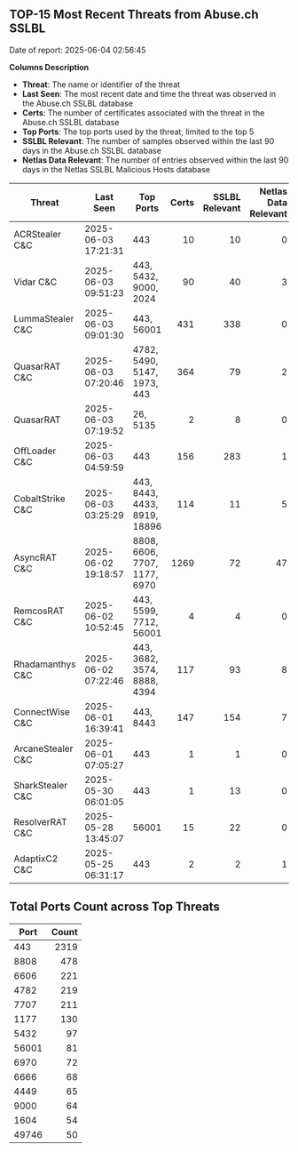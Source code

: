 ## TOP-15 Most Recent Threats from Abuse.ch SSLBL
Date of report: 2025-06-04 02:56:45

**Columns Description**
- **Threat**: The name or identifier of the threat
- **Last Seen**: The most recent date and time the threat was observed in the Abuse.ch SSLBL database
- **Certs**: The number of certificates associated with the threat in the Abuse.ch SSLBL database
- **Top Ports**: The top ports used by the threat, limited to the top 5
- **SSLBL Relevant**: The number of samples observed within the last 90 days in the Abuse.ch SSLBL database
- **Netlas Data Relevant**: The number of entries observed within the last 90 days in the Netlas SSLBL Malicious Hosts database



| Threat                     | Last Seen           | Top Ports          | Certs        | SSLBL Relevant   | Netlas Data Relevant  |
|----------------------------|---------------------|--------------------|-------------:|-----------------:|----------------------:|
| ACRStealer C&C             | 2025-06-03 17:21:31 | 443 | 10 | 10 | 0 |
| Vidar C&C                  | 2025-06-03 09:51:23 | 443, 5432, 9000, 2024 | 90 | 40 | 3 |
| LummaStealer C&C           | 2025-06-03 09:01:30 | 443, 56001 | 431 | 338 | 0 |
| QuasarRAT C&C              | 2025-06-03 07:20:46 | 4782, 5490, 5147, 1973, 443 | 364 | 79 | 2 |
| QuasarRAT                  | 2025-06-03 07:19:52 | 26, 5135 | 2 | 8 | 0 |
| OffLoader C&C              | 2025-06-03 04:59:59 | 443 | 156 | 283 | 1 |
| CobaltStrike C&C           | 2025-06-03 03:25:29 | 443, 8443, 4433, 8919, 18896 | 114 | 11 | 5 |
| AsyncRAT C&C               | 2025-06-02 19:18:57 | 8808, 6606, 7707, 1177, 6970 | 1269 | 72 | 47 |
| RemcosRAT C&C              | 2025-06-02 10:52:45 | 443, 5599, 7712, 56001 | 4 | 4 | 0 |
| Rhadamanthys C&C           | 2025-06-02 07:22:46 | 443, 3682, 3574, 8888, 4394 | 117 | 93 | 8 |
| ConnectWise C&C            | 2025-06-01 16:39:41 | 443, 8443 | 147 | 154 | 7 |
| ArcaneStealer C&C          | 2025-06-01 07:05:27 | 443 | 1 | 1 | 0 |
| SharkStealer C&C           | 2025-05-30 06:01:05 | 443 | 1 | 13 | 0 |
| ResolverRAT C&C            | 2025-05-28 13:45:07 | 56001 | 15 | 22 | 0 |
| AdaptixC2 C&C              | 2025-05-25 06:31:17 | 443 | 2 | 2 | 1 |

## Total Ports Count across Top Threats
| Port       | Count      |
|------------|-----------:|
| 443 | 2319 |
| 8808 | 478 |
| 6606 | 221 |
| 4782 | 219 |
| 7707 | 211 |
| 1177 | 130 |
| 5432 | 97 |
| 56001 | 81 |
| 6970 | 72 |
| 6666 | 68 |
| 4449 | 65 |
| 9000 | 64 |
| 1604 | 54 |
| 49746 | 50 |